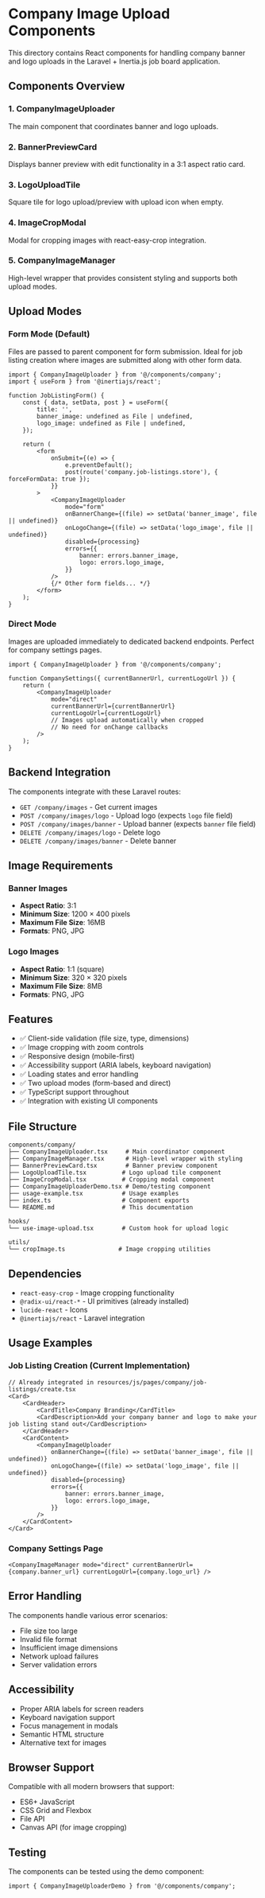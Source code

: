 # Company Image Upload Components

This directory contains React components for handling company banner and logo uploads in the Laravel + Inertia.js job board application.

## Components Overview

### 1. CompanyImageUploader

The main component that coordinates banner and logo uploads.

### 2. BannerPreviewCard

Displays banner preview with edit functionality in a 3:1 aspect ratio card.

### 3. LogoUploadTile

Square tile for logo upload/preview with upload icon when empty.

### 4. ImageCropModal

Modal for cropping images with react-easy-crop integration.

### 5. CompanyImageManager

High-level wrapper that provides consistent styling and supports both upload modes.

## Upload Modes

### Form Mode (Default)

Files are passed to parent component for form submission. Ideal for job listing creation where images are submitted along with other form data.

```tsx
import { CompanyImageUploader } from '@/components/company';
import { useForm } from '@inertiajs/react';

function JobListingForm() {
    const { data, setData, post } = useForm({
        title: '',
        banner_image: undefined as File | undefined,
        logo_image: undefined as File | undefined,
    });

    return (
        <form
            onSubmit={(e) => {
                e.preventDefault();
                post(route('company.job-listings.store'), { forceFormData: true });
            }}
        >
            <CompanyImageUploader
                mode="form"
                onBannerChange={(file) => setData('banner_image', file || undefined)}
                onLogoChange={(file) => setData('logo_image', file || undefined)}
                disabled={processing}
                errors={{
                    banner: errors.banner_image,
                    logo: errors.logo_image,
                }}
            />
            {/* Other form fields... */}
        </form>
    );
}
```

### Direct Mode

Images are uploaded immediately to dedicated backend endpoints. Perfect for company settings pages.

```tsx
import { CompanyImageUploader } from '@/components/company';

function CompanySettings({ currentBannerUrl, currentLogoUrl }) {
    return (
        <CompanyImageUploader
            mode="direct"
            currentBannerUrl={currentBannerUrl}
            currentLogoUrl={currentLogoUrl}
            // Images upload automatically when cropped
            // No need for onChange callbacks
        />
    );
}
```

## Backend Integration

The components integrate with these Laravel routes:

- `GET /company/images` - Get current images
- `POST /company/images/logo` - Upload logo (expects `logo` file field)
- `POST /company/images/banner` - Upload banner (expects `banner` file field)
- `DELETE /company/images/logo` - Delete logo
- `DELETE /company/images/banner` - Delete banner

## Image Requirements

### Banner Images

- **Aspect Ratio**: 3:1
- **Minimum Size**: 1200 × 400 pixels
- **Maximum File Size**: 16MB
- **Formats**: PNG, JPG

### Logo Images

- **Aspect Ratio**: 1:1 (square)
- **Minimum Size**: 320 × 320 pixels
- **Maximum File Size**: 8MB
- **Formats**: PNG, JPG

## Features

- ✅ Client-side validation (file size, type, dimensions)
- ✅ Image cropping with zoom controls
- ✅ Responsive design (mobile-first)
- ✅ Accessibility support (ARIA labels, keyboard navigation)
- ✅ Loading states and error handling
- ✅ Two upload modes (form-based and direct)
- ✅ TypeScript support throughout
- ✅ Integration with existing UI components

## File Structure

```
components/company/
├── CompanyImageUploader.tsx     # Main coordinator component
├── CompanyImageManager.tsx      # High-level wrapper with styling
├── BannerPreviewCard.tsx        # Banner preview component
├── LogoUploadTile.tsx          # Logo upload tile component
├── ImageCropModal.tsx          # Cropping modal component
├── CompanyImageUploaderDemo.tsx # Demo/testing component
├── usage-example.tsx           # Usage examples
├── index.ts                    # Component exports
└── README.md                   # This documentation

hooks/
└── use-image-upload.tsx        # Custom hook for upload logic

utils/
└── cropImage.ts               # Image cropping utilities
```

## Dependencies

- `react-easy-crop` - Image cropping functionality
- `@radix-ui/react-*` - UI primitives (already installed)
- `lucide-react` - Icons
- `@inertiajs/react` - Laravel integration

## Usage Examples

### Job Listing Creation (Current Implementation)

```tsx
// Already integrated in resources/js/pages/company/job-listings/create.tsx
<Card>
    <CardHeader>
        <CardTitle>Company Branding</CardTitle>
        <CardDescription>Add your company banner and logo to make your job listing stand out</CardDescription>
    </CardHeader>
    <CardContent>
        <CompanyImageUploader
            onBannerChange={(file) => setData('banner_image', file || undefined)}
            onLogoChange={(file) => setData('logo_image', file || undefined)}
            disabled={processing}
            errors={{
                banner: errors.banner_image,
                logo: errors.logo_image,
            }}
        />
    </CardContent>
</Card>
```

### Company Settings Page

```tsx
<CompanyImageManager mode="direct" currentBannerUrl={company.banner_url} currentLogoUrl={company.logo_url} />
```

## Error Handling

The components handle various error scenarios:

- File size too large
- Invalid file format
- Insufficient image dimensions
- Network upload failures
- Server validation errors

## Accessibility

- Proper ARIA labels for screen readers
- Keyboard navigation support
- Focus management in modals
- Semantic HTML structure
- Alternative text for images

## Browser Support

Compatible with all modern browsers that support:

- ES6+ JavaScript
- CSS Grid and Flexbox
- File API
- Canvas API (for image cropping)

## Testing

The components can be tested using the demo component:

```tsx
import { CompanyImageUploaderDemo } from '@/components/company';
```
